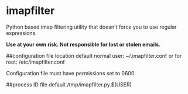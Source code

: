 # imapfilter
Python based imap filtering utility that doesn't force you to use regular expressions.


**Use at your own risk.  Not responsible for lost or stolen emails.**


##configuration file location default
normal user:
	~/.imapfilter.conf
or for root:
	/etc/imapfilter.conf

Configuration file must have permissions set to 0600

##process ID file default
	/tmp/imapfilter.py.$(USER)
